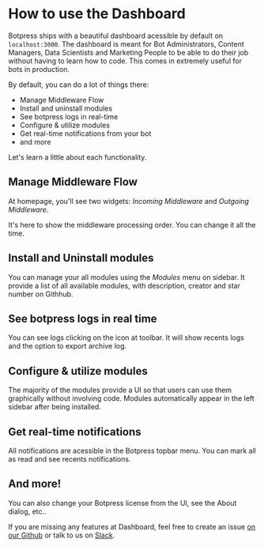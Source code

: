 # How to use the Dashboard

Botpress ships with a beautiful dashboard acessible by default on `localhost:3000`. The dashboard is meant for Bot Administrators, Content Managers, Data Scientists and Marketing People to be able to do their job without having to learn how to code. This comes in extremely useful for bots in production.

By default, you can do a lot of things there:

* Manage Middleware Flow
* Install and uninstall modules
* See botpress logs in real-time
* Configure & utilize modules
* Get real-time notifications from your bot
* and more

Let's learn a little about each functionality.

## Manage Middleware Flow

At homepage, you'll see two widgets: _Incoming Middleware_ and _Outgoing Middleware_.

It's here to show the middleware processing order. You can change it all the time.

## Install and Uninstall modules

You can manage your all modules using the *Modules* menu on sidebar. It provide a list of all available modules, with description, creator and star number on Githhub.

## See botpress logs in real time

You can see logs clicking on the icon at toolbar. It will show recents logs and the option to export archive log.

## Configure & utilize modules

The majority of the modules provide a UI so that users can use them graphically without involving code. Modules automatically appear in the left sidebar after being installed.

## Get real-time notifications

All notifications are acessible in the Botpress topbar menu. You can mark all as read and see recents notifications.

## And more!

You can also change your Botpress license from the UI, see the About dialog, etc..

If you are missing any features at Dashboard, feel free to create an issue [on our Github](https://github.com/botpress/botpress/issues) or talk to us on [Slack](http://slack.botpress.io/).